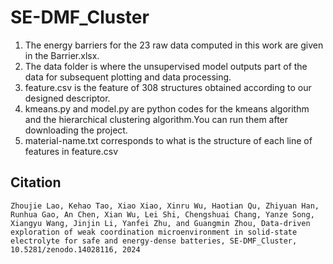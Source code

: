 # SE-DMF_Cluster

1. The energy barriers for the 23 raw data computed in this work are given in the Barrier.xlsx.
2. The data folder is where the unsupervised model outputs part of the data for subsequent plotting and data processing.
3. feature.csv is the feature of 308 structures obtained according to our designed descriptor.
4. kmeans.py and model.py are python codes for the kmeans algorithm and the hierarchical clustering algorithm.You can run them after downloading the project.
5. material-name.txt corresponds to what is the structure of each line of features in feature.csv

## Citation
```
Zhoujie Lao, Kehao Tao, Xiao Xiao, Xinru Wu, Haotian Qu, Zhiyuan Han, Runhua Gao, An Chen, Xian Wu, Lei Shi, Chengshuai Chang, Yanze Song, Xiangyu Wang, Jinjin Li, Yanfei Zhu, and Guangmin Zhou, Data-driven exploration of weak coordination microenvironment in solid-state electrolyte for safe and energy-dense batteries, SE-DMF_Cluster, 10.5281/zenodo.14028116, 2024
```

